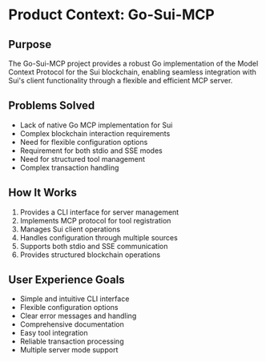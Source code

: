 # Product Context: Go-Sui-MCP

## Purpose
The Go-Sui-MCP project provides a robust Go implementation of the Model Context Protocol for the Sui blockchain, enabling seamless integration with Sui's client functionality through a flexible and efficient MCP server.

## Problems Solved
- Lack of native Go MCP implementation for Sui
- Complex blockchain interaction requirements
- Need for flexible configuration options
- Requirement for both stdio and SSE modes
- Need for structured tool management
- Complex transaction handling

## How It Works
1. Provides a CLI interface for server management
2. Implements MCP protocol for tool registration
3. Manages Sui client operations
4. Handles configuration through multiple sources
5. Supports both stdio and SSE communication
6. Provides structured blockchain operations

## User Experience Goals
- Simple and intuitive CLI interface
- Flexible configuration options
- Clear error messages and handling
- Comprehensive documentation
- Easy tool integration
- Reliable transaction processing
- Multiple server mode support 